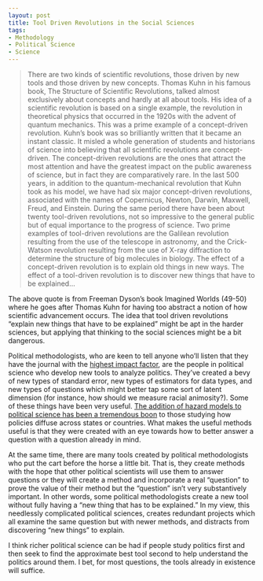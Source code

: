 ```yaml
---
layout: post
title: Tool Driven Revolutions in the Social Sciences
tags: 
- Methodology
- Political Science
- Science
---
```


>There are two kinds of scientific revolutions, those driven by new tools and those driven by new concepts. Thomas Kuhn in his famous book, The Structure of Scientific Revolutions, talked almost exclusively about concepts and hardly at all about tools. His idea of a scientific revolution is based on a single example, the revolution in theoretical physics that occurred in the 1920s with the advent of quantum mechanics. This was a prime example of a concept-driven revolution. Kuhn’s book was so brilliantly written that it became an instant classic. It misled a whole generation of students and historians of science into believing that all scientific revolutions are concept-driven. The concept-driven revolutions are the ones that attract the most attention and have the greatest impact on the public awareness of science, but in fact they are comparatively rare. In the last 500 years, in addition to the quantum-mechanical revolution that Kuhn took as his model, we have had six major concept-driven revolutions, associated with the names of Copernicus, Newton, Darwin, Maxwell, Freud, and Einstein. During the same period there have been about twenty tool-driven revolutions, not so impressive to the general public but of equal importance to the progress of science. Two prime examples of tool-driven revolutions are the Galilean revolution resulting from the use of the telescope in astronomy, and the Crick-Watson revolution resulting from the use of X-ray diffraction to determine the structure of big molecules in biology. The effect of a concept-driven revolution is to explain old things in new ways. The effect of a tool-driven revolution is to discover new things that have to be explained…

The above quote is from Freeman Dyson’s book Imagined Worlds (49-50) where he goes after Thomas Kuhn for having too abstract a notion of how scientific advancement occurs. The idea that tool driven revolutions “explain new things that have to be explained” might be apt in the harder sciences, but applying that thinking to the social sciences might be a bit dangerous.

Political methodologists, who are keen to tell anyone who’ll listen that they have the journal with the [highest impact factor](http://pan.oxfordjournals.org/), are the people in political science who develop new tools to analyze politics. They’ve created a bevy of new types of standard error, new types of estimators for data types, and new types of questions which might better tap some sort of latent dimension (for instance, how should we measure racial animosity?). Some of these things have been very useful. [The addition of hazard models to political science has been a tremendous boon](http://en.wikipedia.org/wiki/Proportional_hazards_model) to those studying how policies diffuse across states or countries. What makes the useful methods useful is that they were created with an eye towards how to better answer a question with a question already in mind.

At the same time, there are many tools created by political methodologists who put the cart before the horse a little bit. That is, they create methods with the hope that other political scientists will use them to answer questions or they will create a method and incorporate a real “question” to prove the value of their method but the “question” isn’t very substantively important. In other words, some political methodologists create a new tool without fully having a “new thing that has to be explained.” In my view, this needlessly complicated political sciences, creates redundant projects which all examine the same question but with newer methods, and distracts from discovering “new things” to explain.

I think richer political science can be had if people study politics first and then seek to find the approximate best tool second to help understand the politics around them. I bet, for most questions, the tools already in existence will suffice.
